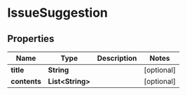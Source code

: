 

# IssueSuggestion


## Properties

Name | Type | Description | Notes
------------ | ------------- | ------------- | -------------
**title** | **String** |  |  [optional]
**contents** | **List&lt;String&gt;** |  |  [optional]



